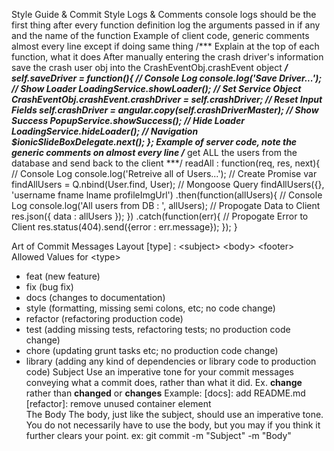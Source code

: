 Style Guide & Commit Style
Logs & Comments
console logs should be the first thing after every function definition
log the arguments passed in if any and the name of the function 
Example of client code, generic comments almost every line except if doing same thing
  /***
  Explain at the top of each function, what it does
    After manually entering the crash driver's information
    save the crash user obj into the CrashEventObj.crashEvent object
  ***/
  self.saveDriver = function(){
    // Console Log
    console.log('Save Driver...');
    // Show Loader
    LoadingService.showLoader();
    // Set Service Object
    CrashEventObj.crashEvent.crashDriver = self.crashDriver;
    // Reset Input Fields
    self.crashDriver = angular.copy(self.crashDriverMaster);
    // Show Success
    PopupService.showSuccess();
    // Hide Loader
    LoadingService.hideLoader();
    // Navigation
    $ionicSlideBoxDelegate.next();
  };
  Example of server code, note the generic comments on almost every line
  /***
    get ALL the users from the database and send back to the client
  ***/
  readAll : function(req, res, next){
    // Console Log
    console.log('Retreive all of Users...');
    // Create Promise
    var findAllUsers = Q.nbind(User.find, User);
    // Mongoose Query
    findAllUsers({}, 'username fname lname profileImgUrl')
      .then(function(allUsers){
        // Console Log
        console.log('All users from DB : ', allUsers);
        // Propogate Data to Client
        res.json({ data : allUsers });
      })
      .catch(function(err){
        // Propogate Error to Client
        res.status(404).send({error : err.message});
      });
  }
  
Art of Commit Messages
Layout
        [type] : \<subject>
        \<body>
        \<footer> 
Allowed Values for \<type>
- feat (new feature)
- fix (bug fix)
- docs (changes to documentation)
- style (formatting, missing semi colons, etc; no code change)
- refactor (refactoring production code)
- test (adding missing tests, refactoring tests; no production code change)
- chore (updating grunt tasks etc; no production code change)
- library (adding any kind of dependencies or library code to production code)
Subject
Use an imperative tone for your commit messages conveying what a commit does, rather than what it did. Ex. **change** rather than **changed** or **changes**
Example: 
        [docs]: add README.md
        [refactor]: remove unused container element       
The Body
The body, just like the subject, should use an imperative tone. You do not necessarily have to use the body, but you may if you think it further clears your point.
ex: git commit -m "Subject" -m "Body"

